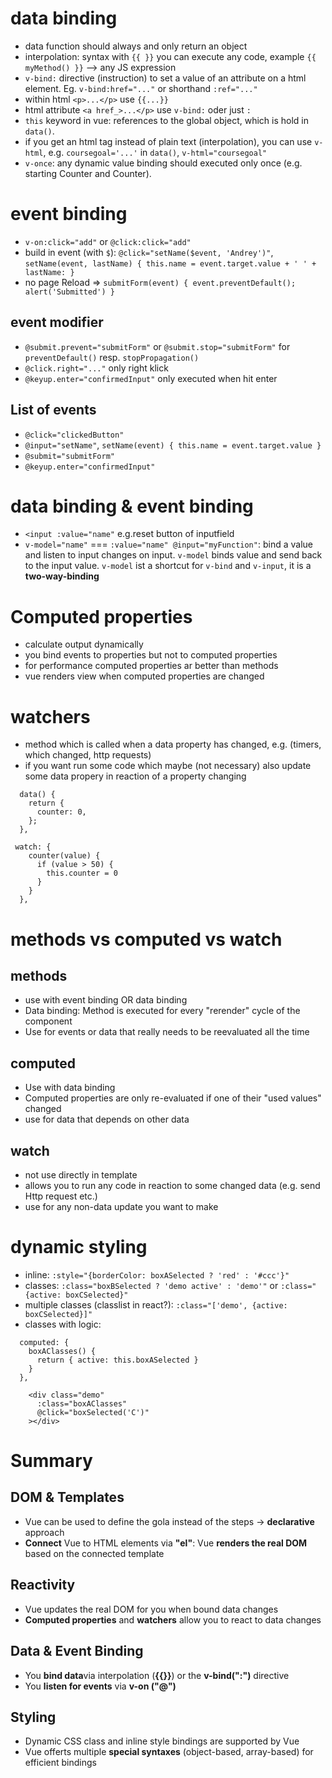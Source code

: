 # data binding
- data function should always and only return an object
- interpolation: syntax with `{{ }}` you can execute any code, example `{{ myMethod() }}` --> any JS expression
- `v-bind:` directive (instruction) to set a value of an attribute on a html element. Eg. `v-bind:href="..."` or shorthand `:ref="..."`
- within html `<p>...</p>` use `{{...}}`
- html attribute `<a href_>...</p>` use `v-bind:` oder just `:`
- `this` keyword in vue: references to the global object, which is hold in `data()`.
- if you get an html tag instead of plain text (interpolation), you can use `v-html`, e.g. `coursegoal='...'` in `data()`, `v-html="coursegoal"`
- `v-once`: any dynamic value binding should executed only once (e.g. starting Counter and Counter).

# event binding
- `v-on:click="add"` or `@click:click="add"`
- build in event (with `$`): `@click="setName($event, 'Andrey')"`, `setName(event, lastName) { this.name = event.target.value + ' ' + lastName: }`
- no page Reload => `submitForm(event) { event.preventDefault(); alert('Submitted') }`

## event modifier
- `@submit.prevent="submitForm"` or `@submit.stop="submitForm"` for `preventDefault()` resp. `stopPropagation()`
- `@click.right="..."` only right klick
- `@keyup.enter="confirmedInput"` only executed when hit enter

## List of events
- `@click="clickedButton" `
- `@input="setName"`, `setName(event) { this.name = event.target.value }`
- `@submit="submitForm"`
- `@keyup.enter="confirmedInput"`

# data binding & event binding
- `<input :value="name"` e.g.reset button of inputfield
- `v-model="name"` === `:value="name" @input="myFunction"`: bind a value and listen to input changes on input. `v-model` binds value and send back to the input value. `v-model` ist a shortcut for `v-bind` and `v-input`, it is a <strong>two-way-binding</strong>

# Computed properties
- calculate output dynamically
- you bind events to properties but not to computed properties
- for performance computed properties ar better than methods
- vue renders view when computed properties are changed

# watchers
- method which is called when a data property has changed, e.g. (timers, which changed, http requests)
- if you want run some code which maybe (not necessary) also update some data propery in reaction of a property changing 

```
  data() {
    return {
      counter: 0,
    };
  },
```
```
 watch: {
    counter(value) {
      if (value > 50) {
        this.counter = 0
      }
    }
  },
```


# methods vs computed vs watch
## methods 
- use with event binding OR data binding
- Data binding: Method is executed for every "rerender" cycle of the component
- Use for events or data that really needs to be reevaluated all the time

## computed
- Use with data binding
- Computed properties are only re-evaluated if one of their "used values" changed
- use for data that depends on other data

## watch
- not use directly in template
- allows you to run any code in reaction to some changed data (e.g. send Http request etc.)
- use for any non-data update you want to make

# dynamic styling
- inline: `:style="{borderColor: boxASelected ? 'red' : '#ccc'}"` 
- classes: `:class="boxBSelected ? 'demo active' : 'demo'"` or `:class="{active: boxCSelected}"`
- multiple classes (classlist in react?): `:class="['demo', {active: boxCSelected}]"`
- classes with logic: 
```
  computed: {
    boxAClasses() {
      return { active: this.boxASelected }
    }
  },
```
```
    <div class="demo"
      :class="boxAClasses"
      @click="boxSelected('C')"
    ></div>
```

# Summary
## DOM & Templates
- Vue can be used to define the gola instead of the steps -> <strong>declarative</strong> approach
- <strong>Connect</strong> Vue to HTML elements via <strong>"el"</strong>: Vue <strong>renders the real DOM</strong> based on the connected template

## Reactivity
- Vue updates the real DOM for you when bound data changes
- <strong>Computed properties</strong> and <strong>watchers</strong> allow you to react to data changes

## Data & Event Binding
- You <strong>bind data</strong>via interpolation (<strong>{{}}</strong>) or the <strong>v-bind(":")</strong> directive
- You <strong>listen for events</strong> via <strong>v-on ("@")</strong>

## Styling
- Dynamic CSS class and inline style bindings are supported by Vue
- Vue offerts multiple <strong>special syntaxes</strong> (object-based, array-based) for efficient bindings